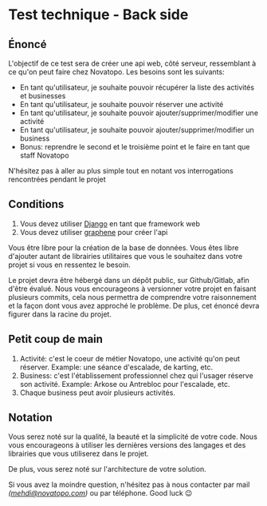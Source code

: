 # Test technique - Back side

## Énoncé

L'objectif de ce test sera de créer une api web, côté serveur, ressemblant à ce qu'on peut faire chez Novatopo. Les besoins sont les suivants:

- En tant qu'utilisateur, je souhaite pouvoir récupérer la liste des activités et businesses
- En tant qu'utilisateur, je souhaite pouvoir réserver une activité
- En tant qu'utilisateur, je souhaite pouvoir ajouter/supprimer/modifier une activité
- En tant qu'utilisateur, je souhaite pouvoir ajouter/supprimer/modifier un business
- Bonus: reprendre le second et le troisième point et le faire en tant que staff Novatopo

N'hésitez pas à aller au plus simple tout en notant vos interrogations rencontrées pendant le projet

## Conditions

1. Vous devez utiliser [Django](https://www.djangoproject.com/) en tant que framework web
2. Vous devez utiliser [graphene](https://docs.graphene-python.org/projects/django/en/latest/) pour créer l'api

Vous être libre pour la création de la base de données. Vous êtes libre d'ajouter autant de librairies utilitaires que vous le souhaitez dans votre projet si vous en ressentez le besoin.

Le projet devra être hébergé dans un dépôt public, sur Github/Gitlab, afin d'être évalué. Nous vous encourageons à versionner votre projet en faisant plusieurs commits, cela nous permettra de comprendre votre raisonnement et la façon dont vous avez approché le problème. De plus, cet énoncé devra figurer dans la racine du projet.

## Petit coup de main

1. Activité: c'est le coeur de métier Novatopo, une activité qu'on peut réserver. Example: une séance d'escalade, de karting, etc.
2. Business: c'est l'établissement professionnel chez qui l'usager réserve son activité. Example: Arkose ou Antrebloc pour l'escalade, etc.
3. Chaque business peut avoir plusieurs activités.

## Notation

Vous serez noté sur la qualité, la beauté et la simplicité de votre code. Nous vous encourageons à utiliser les dernières versions des langages et des librairies que vous utiliserez dans le projet.

De plus, vous serez noté sur l'architecture de votre solution.

Si vous avez la moindre question, n'hésitez pas à nous contacter par mail _(mehdi@novatopo.com)_ ou par téléphone. Good luck 😉

